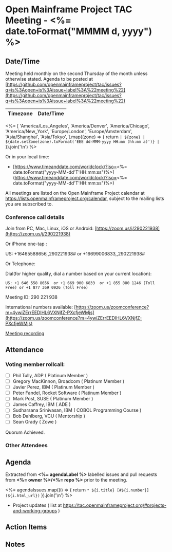 # Open Mainframe Project TAC Meeting - <%= date.toFormat("MMMM d, yyyy") %>

## Date/Time

Meeting held monthly on the second Thursday of the month unless otherwise stated. Agenda to be posted at [https://github.com/openmainframeproject/tac/issues?q=is%3Aopen+is%3Aissue+label%3A%22meeting%22](https://github.com/openmainframeproject/tac/issues?q=is%3Aopen+is%3Aissue+label%3A%22meeting%22)

| Timezone | Date/Time |
|----------|-----------|
<%= [
  'America/Los_Angeles',
  'America/Denver',
  'America/Chicago',
  'America/New_York',
  'Europe/London',
  'Europe/Amsterdam',
  'Asia/Shanghai',
  'Asia/Tokyo',
].map((zone) => {
  return `| ${zone} | ${date.setZone(zone).toFormat('EEE dd-MMM-yyyy HH:mm (hh:mm a)')} |`
}).join('\n') %>

Or in your local time:
* [https://www.timeanddate.com/worldclock/?iso=<%= date.toFormat("yyyy-MM-dd'T'HH:mm:ss")%>](https://www.timeanddate.com/worldclock/?iso=<%= date.toFormat("yyyy-MM-dd'T'HH:mm:ss")%>) 

All meetings are listed on the Open Mainframe Project calendar at https://lists.openmainframeproject.org/calendar, subject to the mailing lists you are subscribed to.

### Conference call details

Join from PC, Mac, Linux, iOS or Android: [https://zoom.us/j/290221938](https://zoom.us/j/290221938)

Or iPhone one-tap :

US: +16465588656,,290221938#  or +16699006833,,290221938#

Or Telephone:

Dial(for higher quality, dial a number based on your current location):

    US: +1 646 558 8656  or +1 669 900 6833  or +1 855 880 1246 (Toll Free) or +1 877 369 0926 (Toll Free)

Meeting ID: 290 221 938

International numbers available: [https://zoom.us/zoomconference?m=4ywiZErrEEDIHL6VXNjfZ-PXcfjeWMjs](https://zoom.us/zoomconference?m=4ywiZErrEEDIHL6VXNjfZ-PXcfjeWMjs)

[Meeting recording](https://drive.google.com/drive/folders/13tFBM50RIUGw6ZB-kyb0vcDEA1NMvBTB?usp=sharing)

## Attendance

### Voting member rollcall:

- [ ] Phil Tully, ADP ( Platinum Member )
- [ ] Gregory MacKinnon, Broadcom ( Platinum Member )
- [ ] Javier Perez, IBM ( Platinum Member )
- [ ] Peter Fandel, Rocket Software ( Platinum Member )
- [ ] Mark Post, SUSE ( Platinum Member )
- [ ] James Caffrey, IBM ( ADE )
- [ ] Sudharsana Srinivasan, IBM ( COBOL Programming Course )
- [ ] Bob Dahlberg, VCU ( Mentorship )
- [ ] Sean Grady ( Zowe )

Quorum Achieved.

### Other Attendees


## Agenda

Extracted from **<%= agendaLabel %>** labelled issues and pull requests from **<%= owner %>/<%= repo %>** prior to the meeting.

<%= agendaIssues.map((i) => {
  return `* ${i.title} [#${i.number}](${i.html_url})`
}).join('\n') %>
* Project updates ( list at https://tac.openmainframeproject.org/#projects-and-working-groups )

## Action Items


## Notes

